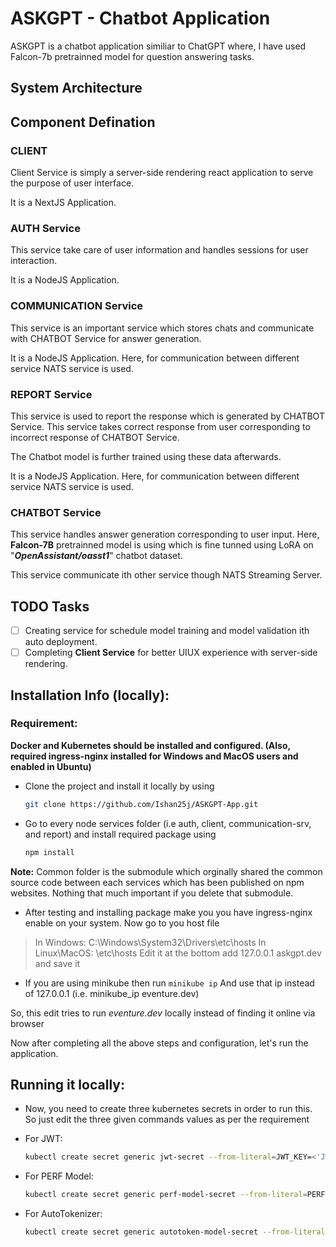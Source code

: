 # ASKGPT - Chatbot Application

ASKGPT is a chatbot application similiar to ChatGPT where, I have used Falcon-7b pretrainned model for question answering tasks.

## System Architecture


## Component Defination

### CLIENT

Client Service is simply a server-side rendering react application to serve the purpose of user interface.

It is a NextJS Application.

### AUTH Service

This service take care of user information and handles sessions for user interaction.

It is a NodeJS Application.

### COMMUNICATION Service

This service is an important service which stores chats and communicate with CHATBOT Service for answer generation.

It is a NodeJS Application. Here, for communication between different service NATS service is used.

### REPORT Service

This service is used to report the response which is generated by CHATBOT Service. This service takes correct response from user corresponding to incorrect response of CHATBOT Service.

The Chatbot model is further trained using these data afterwards.

It is a NodeJS Application. Here, for communication between different service NATS service is used.

### CHATBOT Service

This service handles answer generation corresponding to user input. Here, **Falcon-7B** pretrainned model is using which is fine tunned using LoRA on "***OpenAssistant/oasst1***" chatbot dataset.

This service communicate ith other service though NATS Streaming Server.

## TODO Tasks

* [ ] Creating service for schedule model training and model validation ith auto deployment.
* [ ] Completing **Client Service** for better UIUX experience with server-side rendering.

## Installation Info (locally):

### Requirement:

**Docker and Kubernetes should be installed and configured. (Also, required ingress-nginx installed for Windows and MacOS users and enabled in Ubuntu)**

- Clone the project and install it locally by using

  ```bash
  git clone https://github.com/Ishan25j/ASKGPT-App.git
  ```
- Go to every node services folder (i.e auth, client, communication-srv, and report) and install required package using

  ```bash
  npm install
  ```

**Note:**
  Common folder is the submodule which orginally shared the common source code between each services which has been published on npm websites. Nothing that much important if you delete that submodule.

- After testing and installing package make you you have ingress-nginx enable on your system.
  Now go to you host file

> In Windows: C:\Windows\System32\Drivers\etc\hosts
> In Linux\MacOS: \etc\hosts
> Edit it at the bottom add 127.0.0.1 askgpt.dev
> and save it

- If you are using minikube then run `minikube ip`
  And use that ip instead of 127.0.0.1 (i.e. minikube_ip eventure.dev)

So, this edit tries to run *eventure.dev* locally instead of finding it online via browser

Now after completing all the above steps and configuration, let's run the application.

## Running it locally:

- Now, you need to create three kubernetes secrets in order to run this. So just edit the three given commands values as per the requirement
- For JWT:

  ```bash
  kubectl create secret generic jwt-secret --from-literal=JWT_KEY=<'JWT key you want to keep for auth'>
  ```
- For PERF Model:

  ```bash
  kubectl create secret generic perf-model-secret --from-literal=PERF_MODEL_KEY=<'enter perf model id'>
  ```
- For AutoTokenizer:

  ```bash
  kubectl create secret generic autotoken-model-secret --from-literal=AUTOTOKEN_MODEL_KEY=<'enter autotokenizer used in model'>
  ```
